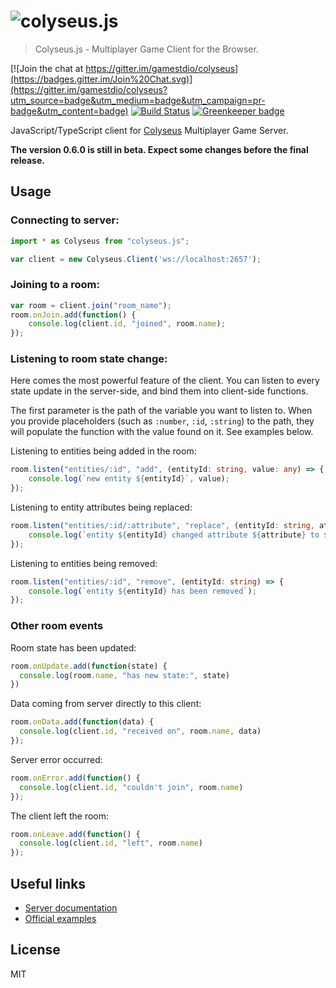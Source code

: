# ![colyseus.js](https://github.com/gamestdio/colyseus/blob/master/media/header.png?raw=true)

> Colyseus.js - Multiplayer Game Client for the Browser.

[![Join the chat at https://gitter.im/gamestdio/colyseus](https://badges.gitter.im/Join%20Chat.svg)](https://gitter.im/gamestdio/colyseus?utm_source=badge&utm_medium=badge&utm_campaign=pr-badge&utm_content=badge)
[![Build Status](https://secure.travis-ci.org/gamestdio/colyseus.js.png?branch=master)](http://travis-ci.org/gamestdio/colyseus.js)
[![Greenkeeper badge](https://badges.greenkeeper.io/gamestdio/colyseus.js.svg)](https://greenkeeper.io/)

JavaScript/TypeScript client for
[Colyseus](https://github.com/gamestdio/colyseus) Multiplayer Game Server.

**The version 0.6.0 is still in beta. Expect some changes before the final
release.**

## Usage

### Connecting to server:

```ts
import * as Colyseus from "colyseus.js";

var client = new Colyseus.Client('ws://localhost:2657');
```

### Joining to a room:

```ts
var room = client.join("room_name");
room.onJoin.add(function() {
    console.log(client.id, "joined", room.name);
});
```

### Listening to room state change:

Here comes the most powerful feature of the client. You can listen to every state update in the server-side, and bind them into client-side functions.

The first parameter is the path of the variable you want to listen to. When you provide placeholders (such as `:number`, `:id`, `:string`) to the path, they will populate the function with the value found on it. See examples below.

Listening to entities being added in the room:

```ts
room.listen("entities/:id", "add", (entityId: string, value: any) => {
    console.log(`new entity ${entityId}`, value);
});
```

Listening to entity attributes being replaced:

```ts
room.listen("entities/:id/:attribute", "replace", (entityId: string, attribute: string, value: any) => {
    console.log(`entity ${entityId} changed attribute ${attribute} to ${value}`);
});
```

Listening to entities being removed:

```ts
room.listen("entities/:id", "remove", (entityId: string) => {
    console.log(`entity ${entityId} has been removed`);
});
```

### Other room events

Room state has been updated:

```ts
room.onUpdate.add(function(state) {
  console.log(room.name, "has new state:", state)
})
```

Data coming from server directly to this client:

```ts
room.onData.add(function(data) {
  console.log(client.id, "received on", room.name, data)
});
```

Server error occurred:

```ts
room.onError.add(function() {
  console.log(client.id, "couldn't join", room.name)
});
```

The client left the room:

```ts
room.onLeave.add(function() {
  console.log(client.id, "left", room.name)
});
```

## Useful links

- [Server documentation](https://github.com/gamestdio/colyseus/wiki)
- [Official examples](https://github.com/gamestdio/colyseus-examples)

## License

MIT
